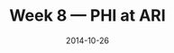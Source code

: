 ---
layout: game
title: Week 8 — PHI at ARI
season: 2014
game_id: 2014_08_PHI_ARI
week: 8
date: 2014-10-26
home_team: ARI
away_team: PHI
final_home: 24
final_away: 20
pbp_url: /assets/data/pbp/2014/2014_08_PHI_ARI.csv.gz
---